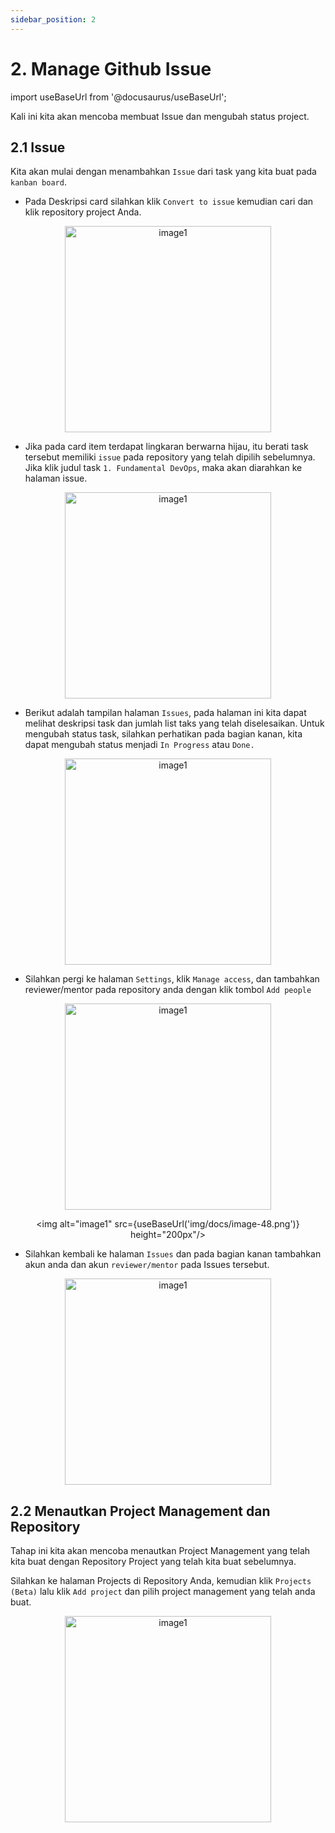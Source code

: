 ```yaml
---
sidebar_position: 2
---
```


# 2. Manage Github Issue

import useBaseUrl from '@docusaurus/useBaseUrl';

Kali ini kita akan mencoba membuat Issue dan mengubah status project.

## 2.1 Issue

Kita akan mulai dengan menambahkan `Issue` dari task yang kita buat pada `kanban board`.

- Pada Deskripsi card silahkan klik `Convert to issue` kemudian cari dan klik repository project Anda.

<center>
   <img alt="image1" src={useBaseUrl('img/docs/image-44.png')} height="330px"/>
</center>

- Jika pada card item terdapat lingkaran berwarna hijau, itu berati task tersebut memiliki `issue` pada repository yang telah dipilih sebelumnya. Jika klik judul task `1. Fundamental DevOps`, maka akan diarahkan ke halaman issue.

<center>
   <img alt="image1" src={useBaseUrl('img/docs/image-45.png')} height="330px"/>
</center>

- Berikut adalah tampilan halaman `Issues`, pada halaman ini kita dapat melihat deskripsi task dan jumlah list taks yang telah diselesaikan. Untuk mengubah status task, silahkan perhatikan pada bagian kanan, kita dapat mengubah status menjadi `In Progress` atau `Done.`

<center>
   <img alt="image1" src={useBaseUrl('img/docs/image-46.png')} height="330px"/>
</center>

- Silahkan pergi ke halaman `Settings`, klik `Manage access`, dan tambahkan reviewer/mentor pada repository anda dengan klik tombol `Add people`

<center>
  <img alt="image1" src={useBaseUrl('img/docs/image-47.png')} height="330px"/>

<img alt="image1" src={useBaseUrl('img/docs/image-48.png')} height="200px"/>

</center>

- Silahkan kembali ke halaman `Issues` dan pada bagian kanan tambahkan akun anda dan akun `reviewer/mentor` pada Issues tersebut.

<center>
<img alt="image1" src={useBaseUrl('img/docs/image-49.png')} height="330px"/>
</center>

## 2.2 Menautkan Project Management dan Repository

Tahap ini kita akan mencoba menautkan Project Management yang telah kita buat dengan Repository Project yang telah kita buat sebelumnya.

Silahkan ke halaman Projects di Repository Anda, kemudian klik `Projects (Beta)` lalu klik `Add project` dan pilih project management yang telah anda buat.

<center>
<img alt="image1" src={useBaseUrl('img/docs/image-50.png')} height="330px"/>
</center>
